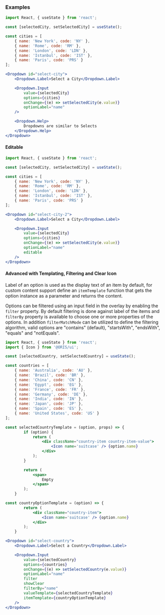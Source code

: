 ### Examples

```jsx
import React, { useState } from 'react';

const [selectedCity, setSelectedCity] = useState();

const cities = [
    { name: 'New York', code: 'NY' },
    { name: 'Rome', code: 'RM' },
    { name: 'London', code: 'LDN' },
    { name: 'Istanbul', code: 'IST' },
    { name: 'Paris', code: 'PRS' }
];

<Dropdown id="select-city">
    <Dropdown.Label>Select a City</Dropdown.Label>

    <Dropdown.Input
        value={selectedCity}
        options={cities}
        onChange={(e) => setSelectedCity(e.value)}
        optionLabel="name"
    />

    <Dropdown.Help>
        Dropdowns are similar to Selects
    </Dropdown.Help>
</Dropdown>
```

#### Editable

```jsx
import React, { useState } from 'react';

const [selectedCity, setSelectedCity] = useState();

const cities = [
    { name: 'New York', code: 'NY' },
    { name: 'Rome', code: 'RM' },
    { name: 'London', code: 'LDN' },
    { name: 'Istanbul', code: 'IST' },
    { name: 'Paris', code: 'PRS' }
];

<Dropdown id="select-city-2">
    <Dropdown.Label>Select a City</Dropdown.Label>

    <Dropdown.Input
        value={selectedCity}
        options={cities}
        onChange={(e) => setSelectedCity(e.value)}
        optionLabel="name"
        editable
    />
</Dropdown>
```

#### Advanced with Templating, Filtering and Clear Icon

Label of an option is used as the display text of an item by default, for custom content support define an `itemTemplate` function that gets the option instance as a parameter and returns the content.

Options can be filtered using an input field in the overlay by enabling the `filter` property. By default filtering is done against label of the items and `filterBy` property is available to choose one or more properties of the options. In addition `filterMatchMode` can be utilized to define the filtering algorithm, valid options are "contains" (default), "startsWith", "endsWith", "equals" and "notEquals".

```jsx
import React, { useState } from 'react';
import { Icon } from '@ORIS/ui';

const [selectedCountry, setSelectedCountry] = useState();

const countries = [
    { name: 'Australia', code: 'AU' },
    { name: 'Brazil', code: 'BR' },
    { name: 'China', code: 'CN' },
    { name: 'Egypt', code: 'EG' },
    { name: 'France', code: 'FR' },
    { name: 'Germany', code: 'DE' },
    { name: 'India', code: 'IN' },
    { name: 'Japan', code: 'JP' },
    { name: 'Spain', code: 'ES' },
    { name: 'United States', code: 'US' }
];

const selectedCountryTemplate = (option, props) => {
        if (option) {
            return (
                <div className="country-item country-item-value">
                    <Icon name='suitcase' /> {option.name}
                </div>
            );
        }

        return (
            <span>
                Empty
            </span>
        );
    }

const countryOptionTemplate = (option) => {
        return (
            <div className="country-item">
                <Icon name='suitcase' /> {option.name}
            </div>
        );
    }

<Dropdown id="select-country">
    <Dropdown.Label>Select a Country</Dropdown.Label>

    <Dropdown.Input
        value={selectedCountry}
        options={countries}
        onChange={(e) => setSelectedCountry(e.value)}
        optionLabel="name"
        filter
        showClear
        filterBy="name"
        valueTemplate={selectedCountryTemplate}
        itemTemplate={countryOptionTemplate}
    />
</Dropdown>
```